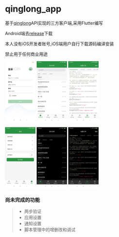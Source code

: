 # qinglong_app

基于[qinglong](https://github.com/whyour/qinglong)API实现的三方客户端,采用Flutter编写

Android端去[release](https://github.com/qinglong-app/qinglong_app/releases)下载

本人没有iOS开发者账号,iOS端用户自行下载源码编译安装

禁止用于任何商业用途


<p float="left">
  <img src="./art/1.jpg" width="100" />
  <img src="./art/2.jpg" width="100" /> 
  <img src="./art/3.jpg" width="100" />
</p>

<p float="left">
  <img src="./art/4.jpg" width="100" />
  <img src="./art/5.jpg" width="100" /> 
  <img src="./art/6.jpg" width="100" />
</p>

### 尚未完成的功能
>* 两步验证
>* 应用设置
>* 通知设置
>* 脚本管理中的增删改和调试 